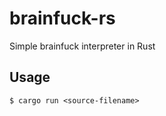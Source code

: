# brainfuck-rs

Simple brainfuck interpreter in Rust

## Usage

```
$ cargo run <source-filename>
```
